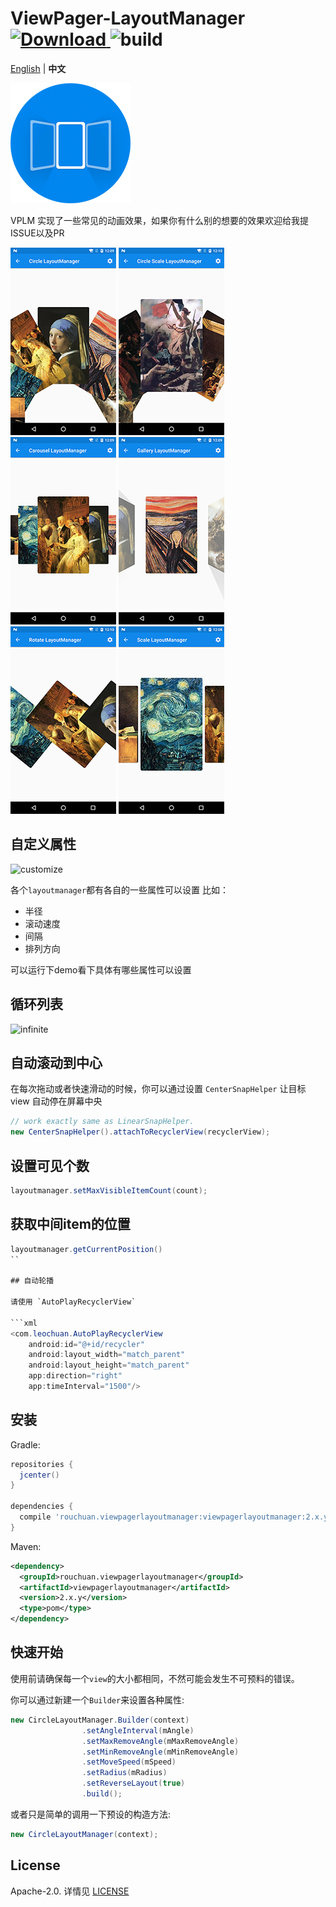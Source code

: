 # ViewPager-LayoutManager [![Download](https://api.bintray.com/packages/leochuan/maven/viewpager-layout-manager/images/download.svg) ](https://bintray.com/leochuan/maven/viewpager-layout-manager/_latestVersion) ![build](https://travis-ci.org/leochuan/ViewPagerLayoutManager.svg?branch=master)

[English](README.md) | **中文**

![logo](static/logo.png)

VPLM 实现了一些常见的动画效果，如果你有什么别的想要的效果欢迎给我提ISSUE以及PR

![circle](static/circle.jpg) ![circle_scale](static/circle_scale.jpg) ![carousel](static/carousel.jpg) ![gallery](static/gallery.jpg) ![rotate](static/rotate.jpg) ![scale](static/scale.jpg)

## 自定义属性
![customize](static/customize.gif)

各个`layoutmanager`都有各自的一些属性可以设置
比如：
* 半径
* 滚动速度
* 间隔
* 排列方向

可以运行下demo看下具体有哪些属性可以设置

## 循环列表

![infinite](static/infinite.gif)

## 自动滚动到中心

在每次拖动或者快速滑动的时候，你可以通过设置 `CenterSnapHelper` 让目标 view 自动停在屏幕中央
```java
// work exactly same as LinearSnapHelper.
new CenterSnapHelper().attachToRecyclerView(recyclerView);
```

## 设置可见个数
```java
layoutmanager.setMaxVisibleItemCount(count);
```

## 获取中间item的位置
```java
layoutmanager.getCurrentPosition()
``

## 自动轮播

请使用 `AutoPlayRecyclerView`

```xml
<com.leochuan.AutoPlayRecyclerView
    android:id="@+id/recycler"
    android:layout_width="match_parent"
    android:layout_height="match_parent"
    app:direction="right"
    app:timeInterval="1500"/>
```

## 安装

Gradle:

```groovy
repositories {
  jcenter()
}

dependencies {
  compile 'rouchuan.viewpagerlayoutmanager:viewpagerlayoutmanager:2.x.y'
}
```

Maven:

```xml
<dependency>
  <groupId>rouchuan.viewpagerlayoutmanager</groupId>
  <artifactId>viewpagerlayoutmanager</artifactId>
  <version>2.x.y</version>
  <type>pom</type>
</dependency>
```

## 快速开始

使用前请确保每一个`view`的大小都相同，不然可能会发生不可预料的错误。



你可以通过新建一个`Builder`来设置各种属性:

```java
new CircleLayoutManager.Builder(context)
                .setAngleInterval(mAngle)
                .setMaxRemoveAngle(mMaxRemoveAngle)
                .setMinRemoveAngle(mMinRemoveAngle)
                .setMoveSpeed(mSpeed)
                .setRadius(mRadius)
                .setReverseLayout(true)
                .build();
```

或者只是简单的调用一下预设的构造方法:

```java
new CircleLayoutManager(context);
```

## License

Apache-2.0. 详情见 [LICENSE](LICENSE)